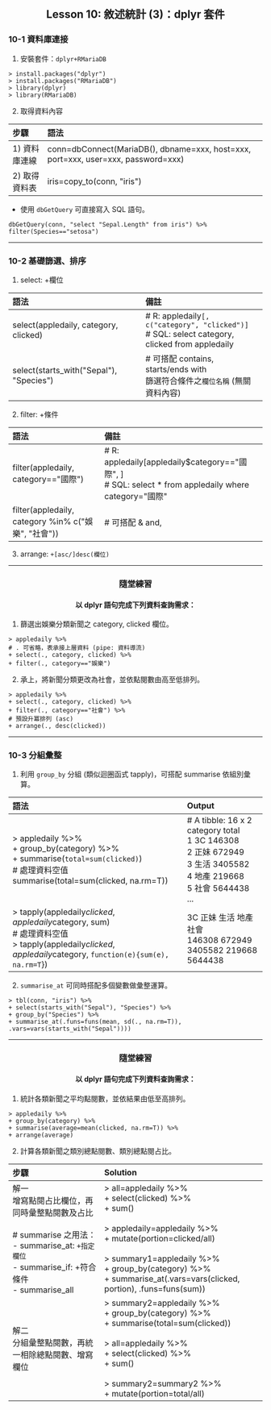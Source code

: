<h2 align="center">Lesson 10: 敘述統計 (3)：dplyr 套件</h2>

### 10-1 資料庫連接
1. 安裝套件：`dplyr+RMariaDB`
```
> install.packages("dplyr")
> install.packages("RMariaDB")
> library(dplyr)
> library(RMariaDB)
```

2. 取得資料內容

| 步驟 | 語法 |
| :--- | :--- |
| 1) 資料庫連線 | conn=dbConnect(MariaDB(), dbname=xxx, host=xxx, port=xxx, user=xxx, password=xxx)
| 2) 取得資料表 | iris=copy_to(conn, "iris") |

- 使用 `dbGetQuery` 可直接寫入 SQL 語句。
```
dbGetQuery(conn, "select "Sepal.Length" from iris") %>% filter(Species=="setosa")
```

---
### 10-2 基礎篩選、排序
1. select: +欄位

| 語法 | 備註 |
| :--- | :--- |
| select(appledaily, category, clicked) | # R: appledaily`[, c("category", "clicked")]`<br># SQL: select category, clicked from appledaily |
| select(starts_with("Sepal"), "Species") | # 可搭配 contains, starts/ends with<br>篩選符合條件之`欄位名稱` (無關資料內容) |

2. filter: +條件

| 語法 | 備註 |
| :--- | :--- |
| filter(appledaily, category=="國際") | # R: appledaily[appledaily$category=="國際", ]<br># SQL: select * from appledaily where category="國際" |
| filter(appledaily, category %in% c("娛樂", "社會")) | # 可搭配 & and, | or 結合條件 (`針對資料內容`) |

3. arrange: `+[asc/]desc(欄位)`

---
<h3 align="center">隨堂練習</h3>
<h4 align="center">以 dplyr 語句完成下列資料查詢需求：</h4>

1. 篩選出娛樂分類新聞之 category, clicked 欄位。
```
> appledaily %>%
# . 可省略，表承接上層資料 (pipe: 資料導流)
+ select(., category, clicked) %>%
+ filter(., category=="娛樂")
```

2. 承上，將新聞分類更改為社會，並依點閱數由高至低排列。
```
> appledaily %>%
+ select(., category, clicked) %>%
+ filter(., category=="社會") %>%
# 預設升冪排列 (asc)
+ arrange(., desc(clicked))
```

---
### 10-3 分組彙整
1. 利用 `group_by` 分組 (類似迴圈函式 tapply)，可搭配 summarise 依組別彙算。

| 語法 | Output |
| :--- | :--- |
| > appledaily %>%<br>+ group_by(category) %>%<br>+ summarise(`total=sum(clicked)`)<br># 處理資料空值<br>summarise(total=sum(clicked, na.rm=T)) | # A tibble: 16 x 2<br>   category                             total<br> 1 3C                                  146308<br> 2 正妹                                672949<br> 3 生活                               3405582<br> 4 地產                                219668<br> 5 社會                               5644438<br> ... |
| > tapply(appledaily$clicked, appledaily$category, sum)<br># 處理資料空值<br>> tapply(appledaily$clicked, appledaily$category, `function(e){sum(e), na.rm=T`}) |     3C        正妹        生活        地產        社會<br>  146308      672949     3405582      219668     5644438 |

2. `summarise_at` 可同時搭配多個變數做彙整運算。
```
> tbl(conn, "iris") %>%
+ select(starts_with("Sepal"), "Species") %>%
+ group_by("Species") %>%
+ summarise_at(.funs=funs(mean, sd(., na.rm=T)), .vars=vars(starts_with("Sepal"))))
```

---
<h3 align="center">隨堂練習</h3>
<h4 align="center">以 dplyr 語句完成下列資料查詢需求：</h4>

1. 統計各類新聞之平均點閱數，並依結果由低至高排列。
```
> appledaily %>%
+ group_by(category) %>%
+ summarise(average=mean(clicked, na.rm=T)) %>%
+ arrange(average)
```

2. 計算各類新聞之類別總點閱數、類別總點閱占比。

| 步驟 | Solution |
| :--- | :--- |
| 解一<br>增寫點閱占比欄位，再同時彙整點閱數及占比<br><br># summarise 之用法：<br>- summarise_at: `+指定欄位`<br>- summarise_if: +符合條件<br>- summarise_all | > all=appledaily %>%<br>+ select(clicked) %>%<br>+ sum()<br><br>> appledaily=appledaily %>%<br>+ mutate(portion=clicked/all)<br><br>> summary1=appledaily %>%<br>+ group_by(category) %>%<br>+ summarise_at(.vars=vars(clicked, portion), .funs=funs(sum)) |
| 解二<br>分組彙整點閱數，再統一相除總點閱數、增寫欄位 | > summary2=appledaily %>%<br>+ group_by(category) %>%<br>+ summarise(total=sum(clicked))<br><br>> all=appledaily %>%<br>+ select(clicked) %>%<br>+ sum()<br><br>> summary2=summary2 %>%<br>+ mutate(portion=total/all) |
